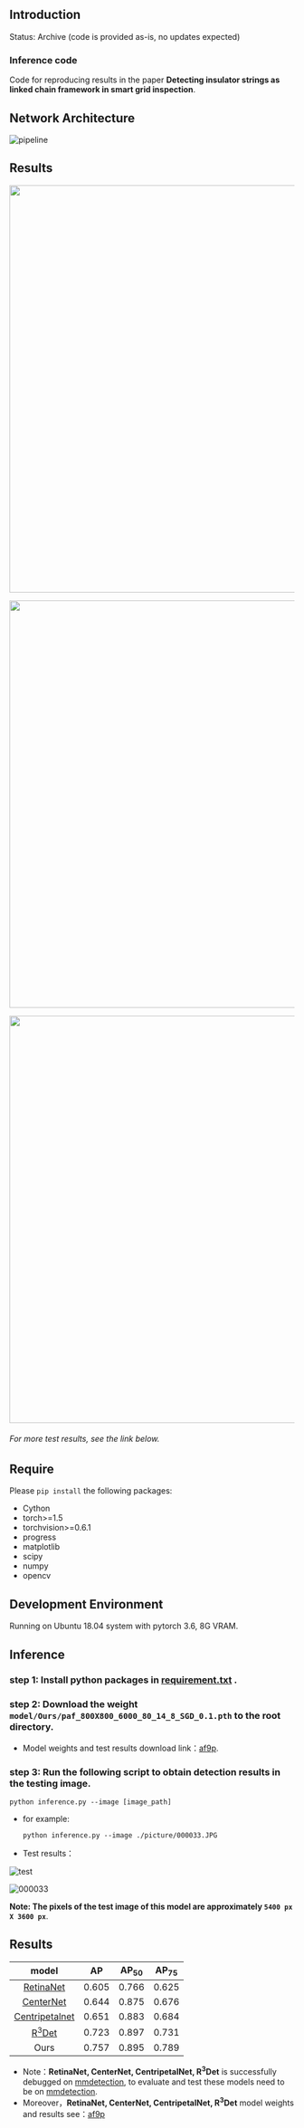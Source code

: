 ## Introduction
Status: Archive (code is provided as-is, no updates expected)
### Inference code
Code for reproducing results in the paper __Detecting insulator strings as linked chain framework in smart grid inspection__.

## Network Architecture
![pipeline](https://github.com/XCLXY0/Insulators/blob/master/pipeline.png)

## Results
<p align="center">
<img src="https://github.com/XCLXY0/Insulators/blob/master/result/000020.jpg", width="720">
</p>
<p align="center">
<img src="https://github.com/XCLXY0/Insulators/blob/master/result/000252.jpg", width="720">
</p>
<p align="center">
<img src="https://github.com/XCLXY0/Insulators/blob/master/result/001246.jpg", width="720">
</p>

###### For more test results, see the link below.

## Require
Please `pip install` the following packages:
- Cython
- torch>=1.5
- torchvision>=0.6.1
- progress
- matplotlib
- scipy
- numpy
- opencv

## Development Environment

Running on Ubuntu 18.04 system with pytorch 3.6, 8G VRAM.

## Inference
### step 1: Install python packages in [requirement.txt](https://github.com/XCLXY0/Insulators/blob/master/requirement.txt) .

### step 2: Download the weight `model/Ours/paf_800X800_6000_80_14_8_SGD_0.1.pth` to the root directory.

- Model weights and test results download link：[af9p](https://pan.baidu.com/s/1coFL9CIx0wu7twu5fD9gog).

### step 3: Run the following script to obtain detection results in the testing image.
  `python inference.py --image [image_path]`
- for example:

  `python inference.py --image ./picture/000033.JPG`
- Test results：

![test](https://github.com/XCLXY0/Insulators/blob/master/test_result.png)

![000033](https://github.com/XCLXY0/Insulators/blob/master/result/000033.jpg)

__Note: The pixels of the test image of this model are approximately `5400 px X 3600 px`__.

## Results
| model | AP | AP<sub>50</sub> | AP<sub>75</sub> |
| :---------: | :---------: |:---------: |:---------: |
|[RetinaNet](https://arxiv.org/abs/1708.02002)   | 0.605 |0.766 |0.625 |
|[CenterNet](https://arxiv.org/abs/1904.07850)   | 0.644 |0.875 |0.676 |
|[Centripetalnet](https://arxiv.org/abs/2003.09119)   | 0.651 |0.883 |0.684 |
|[R<sup>3</sup>Det](https://arxiv.org/abs/1908.05612)   | 0.723 |0.897 |0.731 |
|Ours   | 0.757 |0.895 |0.789 |

- Note：__RetinaNet, CenterNet, CentripetalNet, R<sup>3</sup>Det__ is successfully debugged on [mmdetection](https://github.com/open-mmlab/mmdetection), to evaluate and test these models need to be on [mmdetection](https://github.com/open-mmlab/mmdetection).
- Moreover，__RetinaNet, CenterNet, CentripetalNet, R<sup>3</sup>Det__ model weights and results see：[af9p](https://pan.baidu.com/s/1coFL9CIx0wu7twu5fD9gog)
